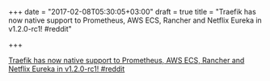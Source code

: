 +++
date = "2017-02-08T05:30:05+03:00"
draft = true
title = "Traefik has now native support to Prometheus, AWS ECS, Rancher and Netflix Eureka in v1.2.0-rc1!  #reddit"

+++

<p><a href="https://t.co/aOl624iJ4y">Traefik has now native support to Prometheus, AWS ECS, Rancher and Netflix Eureka in v1.2.0-rc1!  #reddit</a></p>
